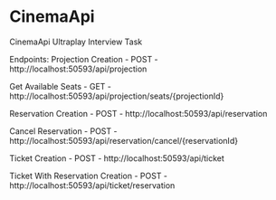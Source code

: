 # CinemaApi
CinemaApi Ultraplay Interview Task

Endpoints:
Projection Creation - POST - http://localhost:50593/api/projection

Get Available Seats - GET - http://localhost:50593/api/projection/seats/{projectionId}

Reservation Creation - POST - http://localhost:50593/api/reservation

Cancel Reservation - POST - http://localhost:50593/api/reservation/cancel/{reservationId}

Ticket Creation - POST - http://localhost:50593/api/ticket

Ticket With Reservation Creation - POST - http://localhost:50593/api/ticket/reservation
